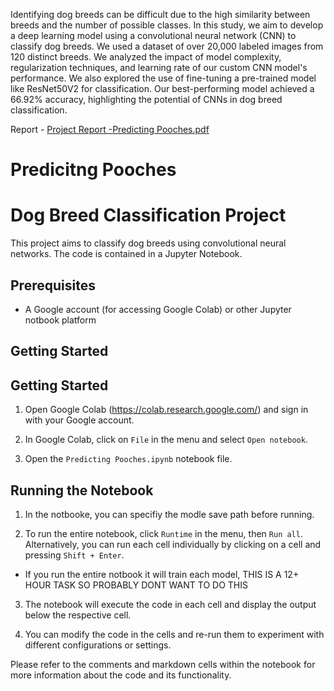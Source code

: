 Identifying dog breeds can be difficult due to the high similarity between breeds and the
number of possible classes. In this study, we aim to develop a deep learning model using
a convolutional neural network (CNN) to classify dog breeds. We used a dataset of over
20,000 labeled images from 120 distinct breeds. We analyzed the impact of model
complexity, regularization techniques, and learning rate of our custom CNN model's
performance. We also explored the use of fine-tuning a pre-trained model like
ResNet50V2 for classification. Our best-performing model achieved a 66.92% accuracy,
highlighting the potential of CNNs in dog breed classification.

Report - [Project Report -Predicting Pooches.pdf](https://github.com/zmlmcb/Dog-breed-classifier/files/11549268/Project.Report.-Predicting.Pooches.pdf)




# Predicitng Pooches
# Dog Breed Classification Project

This project aims to classify dog breeds using convolutional neural networks. The code is contained in a Jupyter Notebook.

## Prerequisites

- A Google account (for accessing Google Colab) or other Jupyter notbook platform

## Getting Started
## Getting Started

1. Open Google Colab (https://colab.research.google.com/) and sign in with your Google account.

2. In Google Colab, click on `File` in the menu and select `Open notebook`.

3. Open the `Predicting Pooches.ipynb` notebook file.

## Running the Notebook
1. In the notbooke, you can specifiy the modle save path before running. 

2. To run the entire notebook, click `Runtime` in the menu, then `Run all`. Alternatively, you can run each cell individually by clicking on a cell and pressing `Shift + Enter`.
- If you run the entire notbook it will train each model, THIS IS A 12+ HOUR TASK SO PROBABLY DONT WANT TO DO THIS

3. The notebook will execute the code in each cell and display the output below the respective cell.

4. You can modify the code in the cells and re-run them to experiment with different configurations or settings.

Please refer to the comments and markdown cells within the notebook for more information about the code and its functionality.
